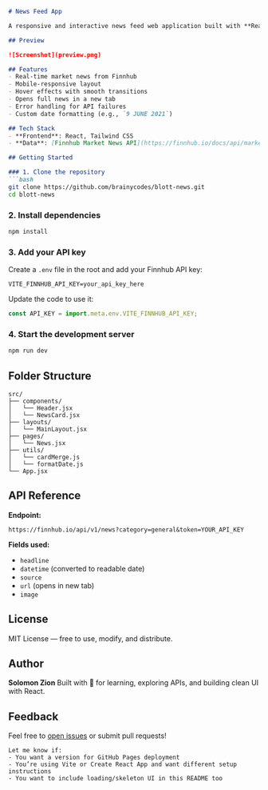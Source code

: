 ````markdown
# News Feed App

A responsive and interactive news feed web application built with **React** and **Tailwind CSS**, fetching live market news from the [Finnhub API](https://finnhub.io/docs/api/market-news).

## Preview

![Screenshot](preview.png)

## Features
- Real-time market news from Finnhub
- Mobile-responsive layout
- Hover effects with smooth transitions
- Opens full news in a new tab
- Error handling for API failures
- Custom date formatting (e.g., `9 JUNE 2021`)

## Tech Stack
- **Frontend**: React, Tailwind CSS
- **Data**: [Finnhub Market News API](https://finnhub.io/docs/api/market-news)

## Getting Started

### 1. Clone the repository
```bash
git clone https://github.com/brainycodes/blott-news.git
cd blott-news
````

### 2. Install dependencies
```bash
npm install
```

### 3. Add your API key
Create a `.env` file in the root and add your Finnhub API key:

```
VITE_FINNHUB_API_KEY=your_api_key_here
```

Update the code to use it:
```js
const API_KEY = import.meta.env.VITE_FINNHUB_API_KEY;
```

### 4. Start the development server
```bash
npm run dev
```

## Folder Structure
```
src/
├── components/
│   └── Header.jsx
│   └── NewsCard.jsx
├── layouts/
│   └── MainLayout.jsx
├── pages/
│   └── News.jsx
├── utils/
│   └── cardMerge.js
│   └── formatDate.js
└── App.jsx
```

## API Reference
**Endpoint:**
```
https://finnhub.io/api/v1/news?category=general&token=YOUR_API_KEY
```

**Fields used:**
* `headline`
* `datetime` (converted to readable date)
* `source`
* `url` (opens in new tab)
* `image`

## License

MIT License — free to use, modify, and distribute.

## Author
**Solomon Zion**
Built with 💙 for learning, exploring APIs, and building clean UI with React.

## Feedback

Feel free to [open issues](https://github.com/brainycodes/blott-news/issues) or submit pull requests!

```
Let me know if:
- You want a version for GitHub Pages deployment
- You’re using Vite or Create React App and want different setup instructions
- You want to include loading/skeleton UI in this README too
```

